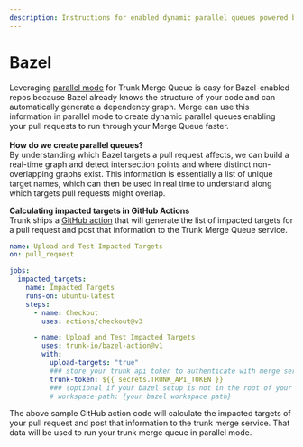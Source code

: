 ```yaml
---
description: Instructions for enabled dynamic parallel queues powered by your bazel graph
---
```


# Bazel

Leveraging [parallel mode](../#single-mode-vs.-parallel-mode) for Trunk Merge Queue is easy for Bazel-enabled repos because Bazel already knows the structure of your code and can automatically generate a dependency graph. Merge can use this information in parallel mode to create dynamic parallel queues enabling your pull requests to run through your Merge Queue faster.\
\
**How do we create parallel queues?**\
By understanding which Bazel targets a pull request affects, we can build a real-time graph and detect intersection points and where distinct non-overlapping graphs exist. This information is essentially a list of unique target names, which can then be used in real time to understand along which targets pull requests might overlap.

**Calculating impacted targets in GitHub Actions**\
Trunk ships a [GitHub action](https://github.com/trunk-io/bazel-action) that will generate the list of impacted targets for a pull request and post that information to the Trunk Merge Queue service.

```yaml
name: Upload and Test Impacted Targets
on: pull_request

jobs:
  impacted_targets:
    name: Impacted Targets
    runs-on: ubuntu-latest
    steps:
      - name: Checkout
        uses: actions/checkout@v3

      - name: Upload and Test Impacted Targets
        uses: trunk-io/bazel-action@v1
        with:
          upload-targets: "true"
          ### store your trunk api token to authenticate with merge service
          trunk-token: ${{ secrets.TRUNK_API_TOKEN }}
          ### (optional if your bazel setup is not in the root of your repo)
          # workspace-path: {your bazel workspace path}
```

The above sample GitHub action code will calculate the impacted targets of your pull request and post that information to the trunk merge service. That data will be used to run your trunk merge queue in parallel mode.
